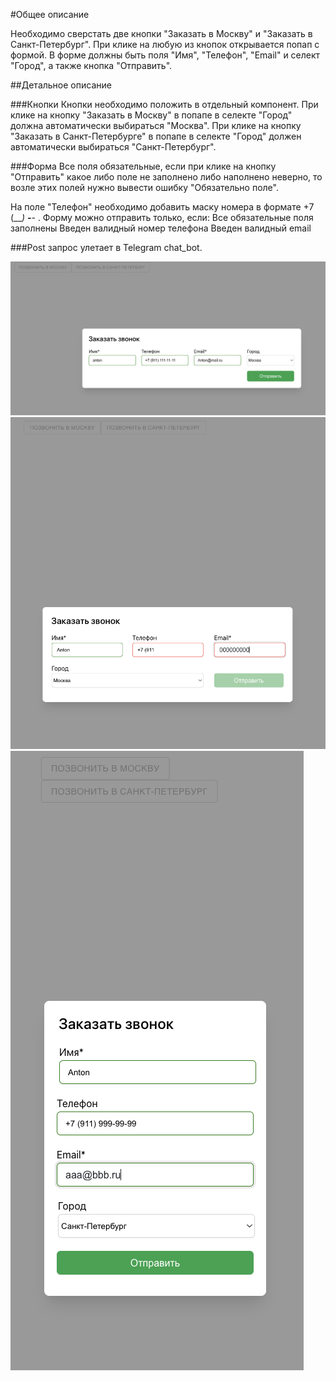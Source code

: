 #Общее описание

Необходимо сверстать две кнопки "Заказать в Москву" и "Заказать в Санкт-Петербург". При клике на
любую из кнопок открывается попап с формой. В форме должны быть поля "Имя", "Телефон", "Email" и
селект "Город", а также кнопка "Отправить".

##Детальное описание

###Кнопки
Кнопки необходимо положить в отдельный компонент.
При клике на кнопку "Заказать в Москву" в попапе в селекте "Город" должна автоматически выбираться
"Москва".
При клике на кнопку "Заказать в Санкт-Петербурге" в попапе в селекте "Город" должен автоматически
выбираться "Санкт-Петербург".

###Форма
Все поля обязательные, если при клике на кнопку "Отправить" какое либо поле не заполнено либо
наполнено неверно, то возле этих полей нужно вывести ошибку "Обязательно поле".

На поле "Телефон" необходимо добавить маску номера в формате +7 (___) ___-__-__ .
Форму можно отправить только, если:
Все обязательные поля заполнены
Введен валидный номер телефона
Введен валидный email

###Post запрос улетает в Telegram chat_bot.

![Image alt](https://github.com/AntonGorbenkoo/test_Form_2/raw/main/src/img/fullscreen.png)
![Image alt](https://github.com/AntonGorbenkoo/test_Form_2/raw/main/src/img/ipad.png)
![Image alt](https://github.com/AntonGorbenkoo/test_Form_2/raw/main/src/img/iphone.png)
